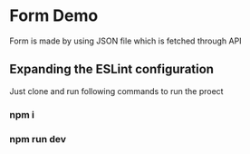 # Form Demo

Form is made by using JSON file which is fetched through API

## Expanding the ESLint configuration

Just clone and run following commands to run the proect

### npm i
### npm run dev

